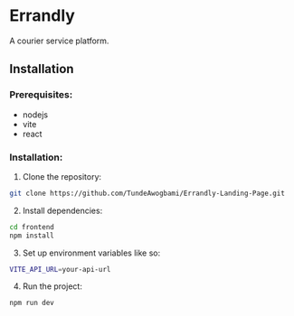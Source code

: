 # Errandly

A courier service platform.

## Installation

### Prerequisites:

- nodejs
- vite
- react

### Installation:

1. Clone the repository:

```bash
git clone https://github.com/TundeAwogbami/Errandly-Landing-Page.git
```

2. Install dependencies:

```bash
cd frontend
npm install
```

3.  Set up environment variables like so:

```bash
VITE_API_URL=your-api-url
```

4. Run the project:

```bash
npm run dev
```
